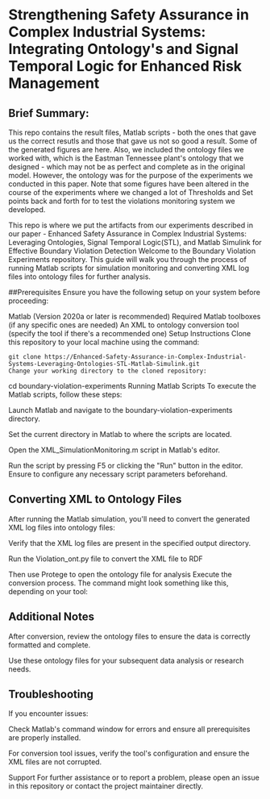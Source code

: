 # Strengthening  Safety Assurance in Complex Industrial Systems: Integrating Ontology's and Signal Temporal Logic for Enhanced Risk Management
## Brief Summary:
This repo contains the result files, Matlab scripts - both the ones that gave us the correct resutls and those that gave us not so good a result. Some of the generated figures are here.
Also, we included the ontology files we worked with, which is the Eastman Tennessee plant's ontology that we designed - which may not be as perfect and complete as in the original model. However, the ontology was for the purpose of the experiments we conducted in this paper. Note that some figures have been altered in the course of the experiments where we changed a lot of Thresholds and Set points back and forth for to test the violations monitoring system we developed.

This repo is where we put the artifacts from our experiments described in our paper - Enhanced Safety Assurance in Complex Industrial Systems: Leveraging Ontologies, Signal Temporal Logic(STL), and Matlab Simulink for Effective Boundary Violation Detection
Welcome to the Boundary Violation Experiments repository. This guide will walk you through the process of running Matlab scripts for simulation monitoring and converting XML log files into ontology files for further analysis.

##Prerequisites
Ensure you have the following setup on your system before proceeding:

Matlab (Version 2020a or later is recommended)
Required Matlab toolboxes (if any specific ones are needed)
An XML to ontology conversion tool (specify the tool if there's a recommended one)
Setup Instructions
Clone this repository to your local machine using the command:

```
git clone https://Enhanced-Safety-Assurance-in-Complex-Industrial-Systems-Leveraging-Ontologies-STL-Matlab-Simulink.git
Change your working directory to the cloned repository:
```

cd boundary-violation-experiments
Running Matlab Scripts
To execute the Matlab scripts, follow these steps:

Launch Matlab and navigate to the boundary-violation-experiments directory.

Set the current directory in Matlab to where the scripts are located.

Open the XML_SimulationMonitoring.m script in Matlab's editor.

Run the script by pressing F5 or clicking the "Run" button in the editor. Ensure to configure any necessary script parameters beforehand.

 ## Converting XML to Ontology Files
After running the Matlab simulation, you'll need to convert the generated XML log files into ontology files:

Verify that the XML log files are present in the specified output directory.

Run the Violation_ont.py file to convert the XML file to RDF

Then use Protege to open the ontology file for analysis
Execute the conversion process. The command might look something like this, depending on your tool:



## Additional Notes
After conversion, review the ontology files to ensure the data is correctly formatted and complete.

Use these ontology files for your subsequent data analysis or research needs.

## Troubleshooting
If you encounter issues:

Check Matlab's command window for errors and ensure all prerequisites are properly installed.

For conversion tool issues, verify the tool's configuration and ensure the XML files are not corrupted.

Support
For further assistance or to report a problem, please open an issue in this repository or contact the project maintainer directly.
